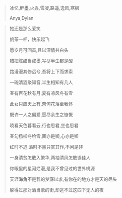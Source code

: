 > 冰忆,醉墨,火焱,雪凝,路遥,逸风,寒枫
>
> Anya,Dylan

> 她还是那么爱笑
>
> 奶茶一杯，快乐起飞
> 
> 愿岁月可回首,且以深情共白头
>
> 错把陈醋当成墨,写尽半生都是酸
>
> 路漫漫其修远兮,吾将上下而求索
>
> 一碗清酒聚知音,半生相知有几人
>
> 春有百花秋有月,夏有凉风冬有雪
>
> 此女只应天上有,奈何花落至我怀
>
> 既许一人之偏爱,愿尽余生之慷慨
>
> 晓看天色暮看云,行也思君,坐也思君
>
> 春勾杨柳冬绘雪,画亦是卿,心亦是卿
>
> 红时不追,落时不黑只赏其作,不问是非
>
> 一身清贫怎敢入繁华,两袖清风怎敢误佳人
>
> 你眼里的星河烂漫,是我不曾见过的世外桃源
>
> 天涯海角不是我的梦寐以求,有你在的地方才是天的尽头
>
> 躲得过那对酒当歌的街,却逃不过这四下无人的夜
>